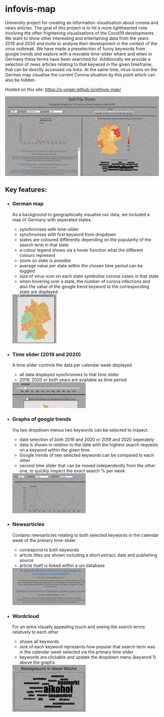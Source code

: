 # infovis-map
University project for creating an information visualisation about corona and news articles.
The goal of this project is to hit a more lighthearted note involving the often frightening visualisations of the Covid19 developments. We want to show other interesting and entertaining data from the years 2019 and 2020 and invite to analyse their development in the context of the virus outbreak.
We have made a preselection of funny keywords from google trends and explore with a movable time-slider where and when in Germany these terms have been searched for. Additionally we provide a selection of news articles relating to that keyword in the given timeframe, that can be directly accessed via links. At the same time, virus-icons on the German map visualise the current Corona situation by this point which can also be hidden.

Hosted on this site: https://s-unger.github.io/infovis-map/

![Preview of our site](/img/preview.png)

## Key features:
* ### German map
  As a background to geographically visualise our data, we included a map of Germany with seperated states. 
  * synchronises with time-slider
  * synchronises with first keyword from dropdown
  * states are coloured differently depending on the popularity of the search term in that state
  * a colour legend shows via a hover function what the different colours represent
  * zoom on state is possible
  * average value per state within the chosen time period can be toggled
  * size of virus-icon on each state symbolise corona-cases in that state 
  * when hovering over a state, the number of corona infections and also the value of the google trend keyword to the corresponding state are displayed
  
  <img src="/img/map.png" width="30%">
  
* ### Time slider (2019 and 2020)
  A time slider controls the data per calendar week displayed.
  * all data displayed synchronises to that time slider
  * 2019, 2020 or both years are available as time period
  
  <img src="/img/slider.png" width="50%">

  
* ### Graphs of google trends
  Via two dropdown menus two keywords can be selected to inspect.
  * date selection of both 2019 and 2020 or 2019 and 2020 seperately
  * data is shown in relation to the date with the highest search requests on a keyword within the given time
  * Google trends of two selected keywords can be compared to each other
  * second time slider that can be moved independently from the other one, to quickly inspect the exact search % per week 
  
  <img src="/img/graph.png" width="50%">

  
* ### Newsarticles
  Contains newsarticles relating to both selected keywords in the calendar week of the primary time-slider
  * correspond to both keywords
  * article titles are shown including a short extract, date and publishing source
  * article itself is linked within a uni database
  
  <img src="/img/articles.png" width="50%">


* ### Wordcloud
  For an extra visually appealing touch and seeing the search terms relatively to each other
  * shows all keywords
  * size of each keyword represents how popular that search term was in the calendar week selected via the primary time slider
  * keywords are clickable and update the dropdown menu (keyword 1) above the graphs
  
  <img src="/img/wordcloud.png" width="50%">
